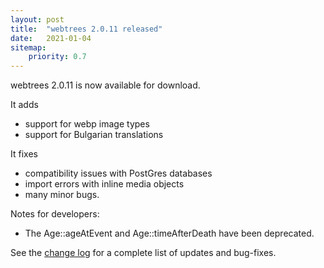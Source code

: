 ```yaml
---
layout: post
title:  "webtrees 2.0.11 released"
date:   2021-01-04
sitemap:
    priority: 0.7
---
```


webtrees 2.0.11 is now available for download.

It adds
* support for webp image types
* support for Bulgarian translations

It fixes
* compatibility issues with PostGres databases
* import errors with inline media objects
* many minor bugs.

Notes for developers:

* The Age::ageAtEvent and Age::timeAfterDeath have been deprecated.

See the [change log](https://github.com/fisharebest/webtrees/compare/2.0.10...2.0.11)
for a complete list of updates and bug-fixes.

